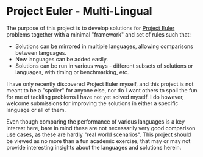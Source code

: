 Project Euler - Multi-Lingual
=============================

The purpose of this project is to develop solutions for [Project Euler](http://projecteuler.net/) problems together
with a minimal "framework" and set of rules such that:

 * Solutions can be mirrored in multiple languages, allowing comparisons between languages.
 * New languages can be added easily.
 * Solutions can be run in various ways - different subsets of solutions or languages, with timing or benchmarking, etc.

I have only recently discovered Project Euler myself, and this project is not meant to be a "spoiler" for anyone else,
nor do I want others to spoil the fun for me of tackling problems I have not yet solved myself. I do however, welcome
submissions for improving the solutions in either a specific language or all of them.

Even though comparing the performance of various languages is a key interest here, bare in mind these are not
necessarily very good comparison use cases, as these are hardly "real world scenarios". This project should be viewed
as no more than a fun academic exercise, that may or may not provide interesting insights about the languages and
solutions herein.